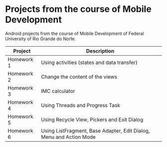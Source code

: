 # Projects from the course of Mobile Development

Android projects from the course of Mobile Development of Federal University of Rio Grande do Norte.

| Project    | Description                                                         |
| ---------- | ------------------------------------------------------------------- |
| Homework 1 | Using activities (states and data transfer)                         |
| Homework 2 | Change the content of the views                                     |
| Homework 3 | IMC calculator                                                      |
| Homework 4 | Using Threads and Progress Task                                     |
| Homework 5 | Using Recycle View, Pickers and Exit Dialog                         |
| Homework 6 | Using ListFragment, Base Adapter, Edit Dialog, Menu and Action Mode |
